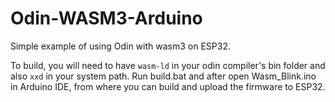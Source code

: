 # Odin-WASM3-Arduino

Simple example of using Odin with wasm3 on ESP32.

To build, you will need to have `wasm-ld` in your odin compiler's bin folder and also `xxd` in your system path. Run build.bat and after open Wasm_Blink.ino in Arduino IDE, from where you can build and upload the firmware to ESP32.
